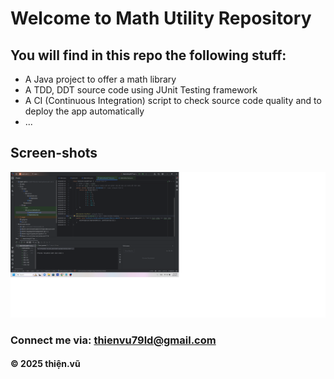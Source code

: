 # Welcome to Math Utility Repository

## You will find in this repo the following stuff:
* A Java project to offer a math library
* A TDD, DDT source code using JUnit Testing framework
* A CI (Continuous Integration) script to check source code quality and to deploy the app automatically
* ...

## Screen-shots
![Source code with TDD](https://github.com/Vu004/math-util-2/blob/main/screen-shots/Source-code-with-TDD-DDT.png)

### Connect me via: thienvu79ld@gmail.com

#### &#169; 2025 thiện.vũ
